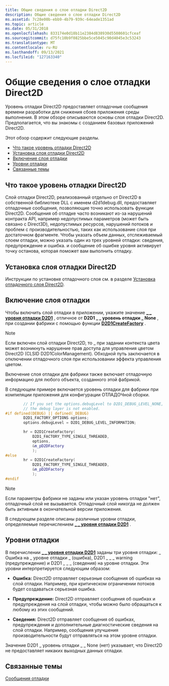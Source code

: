 ```yaml
---
title: Общие сведения о слое отладки Direct2D
description: Общие сведения о слое отладки Direct2D
ms.assetid: 7c28e00b-ebb9-4b79-939c-64eade1351ad
ms.topic: article
ms.date: 05/31/2018
ms.openlocfilehash: 833174e0d18b11e2384d838930d5508601cfceaf
ms.sourcegitcommit: d75fc10b9f0825bbe5ce5045c90d4045e3c53243
ms.translationtype: MT
ms.contentlocale: ru-RU
ms.lasthandoff: 09/13/2021
ms.locfileid: "127163340"
---
```

# <a name="direct2d-debug-layer-overview"></a>Общие сведения о слое отладки Direct2D

Уровень отладки Direct2D предоставляет отладочные сообщения времени разработки для снижения сбоев приложения среды выполнения. В этом обзоре описываются основы слоя отладки Direct2D. Предполагается, что вы знакомы с созданием базовых приложений Direct2D.

Этот обзор содержит следующие разделы.

-   [Что такое уровень отладки Direct2D](#what-is-the-direct2d-debug-layer)
-   [Установка слоя отладки Direct2D](#installing-the-direct2d-debug-layer)
-   [Включение слоя отладки](#enabling-the-debug-layer)
-   [Уровни отладки](#debug-levels)
-   [Связанные темы](#related-topics)

## <a name="what-is-the-direct2d-debug-layer"></a>Что такое уровень отладки Direct2D

Слой отладки Direct2D, реализованный отдельно от Direct2D в собственной библиотеке DLL с именем d2d1debug.dll, предоставляет отладочные сообщения, позволяющие точно использовать функции Direct2D. Сообщения об отладке часто возникают из-за нарушений контракта API, например недопустимых параметров (может быть связано с Direct3D), недопустимых ресурсов, нарушений потоков и проблем с производительностью, таких как использование слоя при достаточном фрагменте. Чтобы указать объем данных, отслеживаемый слоем отладки, можно указать один из трех уровней отладки: сведения, предупреждение и ошибка. и сообщение об ошибке уровня активирует точку останова, которая поможет вам выполнить отладку.

## <a name="installing-the-direct2d-debug-layer"></a>Установка слоя отладки Direct2D

Инструкции по установке отладочного слоя см. в разделе [Установка отладочного слоя Direct2D](installing-the-direct2d-debug-layer.md).

## <a name="enabling-the-debug-layer"></a>Включение слоя отладки

Чтобы включить слой отладки в приложении, укажите значение [**\_ \_ уровня отладки D2D1**](/windows/desktop/api/d2d1/ne-d2d1-d2d1_debug_level) , отличное от **D2D1 \_ \_ уровень отладки \_ None** , при создании фабрики с помощью функции [**D2D1CreateFactory**](/windows/desktop/api/d2d1/nf-d2d1-d2d1createfactory) .

> [!Note]  
> Если включен слой отладки Direct2D, то \_ при задании контекста цвета может возникнуть нарушение прав доступа для управления цветом Direct2D (CLSID D2D1ColorManagement). Обходной путь заключается в отключении отладочного слоя при использовании эффекта управления цветом.

 

Включение слоя отладки для фабрики также включает отладочную информацию для любого объекта, созданного этой фабрикой.

В следующем примере включается уровень отладки для фабрики при компиляции приложения для конфигурации ОТЛАДОЧной сборки.


```C++
        // If you set the options.debugLevel to D2D1_DEBUG_LEVEL_NONE,
        // the debug layer is not enabled.
#if defined(DEBUG) || defined(_DEBUG)
        D2D1_FACTORY_OPTIONS options;
        options.debugLevel = D2D1_DEBUG_LEVEL_INFORMATION;

        hr = D2D1CreateFactory(
            D2D1_FACTORY_TYPE_SINGLE_THREADED,
            options,
            &m_pD2DFactory
            );
#else
        hr = D2D1CreateFactory(
            D2D1_FACTORY_TYPE_SINGLE_THREADED,
            &m_pD2DFactory
            );
#endif
```



> [!Note]  
> Если параметры фабрики не заданы или указан уровень отладки "нет", отладочный слой не вызывается. Отладочный слой никогда не должен быть активным в окончательной версии приложения.

 

В следующем разделе описаны различные уровни отладки, определяемые перечислением [**\_ \_ уровня отладки D2D1**](/windows/desktop/api/d2d1/ne-d2d1-d2d1_debug_level) .

## <a name="debug-levels"></a>Уровни отладки

В перечислении [**\_ \_ уровня отладки D2D1**](/windows/desktop/api/d2d1/ne-d2d1-d2d1_debug_level) заданы три уровня отладки: \_ Ошибка на \_ уровне отладки \_ (ошибка), D2D1 \_ \_ \_ warning (предупреждение) и D2D1 \_ \_ \_ (сведения) на уровне отладки. Эти уровни интерпретируется следующим образом:

-   **Ошибка:** Direct2D отправляет серьезные сообщения об ошибках на слой отладки. Например, при критическом ограничении потоков будет создаваться серьезная ошибка.

-   **Предупреждение:** Direct2D отправляет сообщения об ошибках и предупреждения на слой отладки, чтобы можно было обращаться к любому из этих сообщений.

-   **Сведения:** Direct2D отправляет сообщения об ошибках, предупреждения и дополнительные диагностические сведения на слой отладки. Например, сообщения улучшения производительности будут отправляться на этом уровне отладки.

Значение D2D1 \_ уровень отладки \_ \_ None (нет) указывает, что Direct2D не предоставляет никаких выходных данных отладки.

## <a name="related-topics"></a>Связанные темы

<dl> <dt>

[Сообщения отладки](direct2ddebuglayer-debugmessages.md)
</dt> </dl>

 

 




